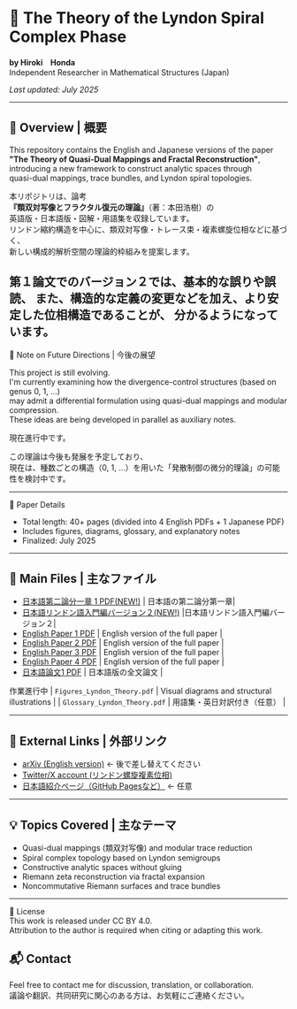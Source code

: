 # 🧩 The Theory of the Lyndon Spiral Complex Phase  
**by Hiroki　Honda**  
Independent Researcher in Mathematical Structures (Japan)

*Last updated: July 2025*

---

## 📘 Overview | 概要

This repository contains the English and Japanese versions of the paper  
**"The Theory of Quasi-Dual Mappings and Fractal Reconstruction"**,  
introducing a new framework to construct analytic spaces through  
quasi-dual mappings, trace bundles, and Lyndon spiral topologies.

本リポジトリは、論考  
**『類双対写像とフラクタル復元の理論』**（著：本田浩樹）の  
英語版・日本語版・図解・用語集を収録しています。  
リンドン縮約構造を中心に、類双対写像・トレース束・複素螺旋位相などに基づく、  
新しい構成的解析空間の理論的枠組みを提案します。 
 
第１論文でのバージョン２では、基本的な誤りや誤読、 
また、構造的な定義の変更などを加え、より安定した位相構造であることが、 
分かるようになっています。 
---
📌 Note on Future Directions | 今後の展望

This project is still evolving.  
I'm currently examining how the divergence-control structures (based on genus 0, 1, ...)  
may admit a differential formulation using quasi-dual mappings and modular compression.  
These ideas are being developed in parallel as auxiliary notes.  

現在進行中です。

この理論は今後も発展を予定しており、  
現在は、種数ごとの構造（0, 1, …）を用いた「発散制御の微分的理論」の可能性を検討中です。

---

📄 Paper Details  
- Total length: 40+ pages (divided into 4 English PDFs + 1 Japanese PDF)  
- Includes figures, diagrams, glossary, and explanatory notes  
- Finalized: July 2025

---

## 📄 Main Files | 主なファイル
- [日本語第二論分一章 1 PDF(NEW!)](Second_Paper,_Chapter_1_Theory_of_Lyndon_Construction_of_Symmetrical_Zero-Point_Structures_by_Divergent_Restoration(jp).pdf) | 日本語の第二論分第一章|
- [日本語リンドン語入門編バージョン２(NEW!)](The_Theory_of_the_Lyndon_Complex_Spiral_Phase(jp)(ver2)2.pdf) |日本語リンドン語入門編バージョン２|
- [English Paper 1 PDF](PartⅡ_The_Theory_of_the_Lyndon_Complex_Spiral_Phase.pdf) | English version of the full paper |
- [English Paper 2 PDF](PartII_The_Basic_Structure_of_the_Application_of_Quasi-dual_Morphism_Intro.pdf) | English version of the full paper |
- [English Paper 3 PDF](PartIII_Applications_of_Mathematical_Theory_of_Dynamic_Fractal_Transformation_to_Various_Fields_AppliedEdition.pdf) | English version of the full paper |
- [English Paper 4 PDF](PartⅣ_Deformations_of_fractals_and_a_generative_approach_to_zeta.pdf) | English version of the full paper |
- [日本語論文1 PDF](The_Theory_of_Quasi-Dual_Mappings_and_Fractal_Reconstruction_Jp.pdf) | 日本語版の全文論文 |

作業進行中
| `Figures_Lyndon_Theory.pdf` | Visual diagrams and structural illustrations |
| `Glossary_Lyndon_Theory.pdf` | 用語集・英日対訳付き（任意） |

---

## 🔗 External Links | 外部リンク

- [arXiv (English version)](https://arxiv.org/abs/XXXX.XXXXX) ← 後で差し替えてください
- [Twitter/X account (リンドン螺旋複素位相)](https://x.com/@Lyndon_Spiral) 
- [日本語紹介ページ（GitHub Pagesなど）](https://yourname.github.io) ← 任意

---

## 💡 Topics Covered | 主なテーマ

- Quasi-dual mappings (類双対写像) and modular trace reduction  
- Spiral complex topology based on Lyndon semigroups  
- Constructive analytic spaces without gluing  
- Riemann zeta reconstruction via fractal expansion  
- Noncommutative Riemann surfaces and trace bundles

---
📄 License  
This work is released under CC BY 4.0.  
Attribution to the author is required when citing or adapting this work.

## 📬 Contact

Feel free to contact me for discussion, translation, or collaboration.  
議論や翻訳、共同研究に関心のある方は、お気軽にご連絡ください。
